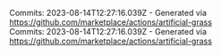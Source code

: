 Commits: 2023-08-14T12:27:16.039Z - Generated via https://github.com/marketplace/actions/artificial-grass
<br>
Commits: 2023-08-14T12:27:16.039Z - Generated via https://github.com/marketplace/actions/artificial-grass
<br>
